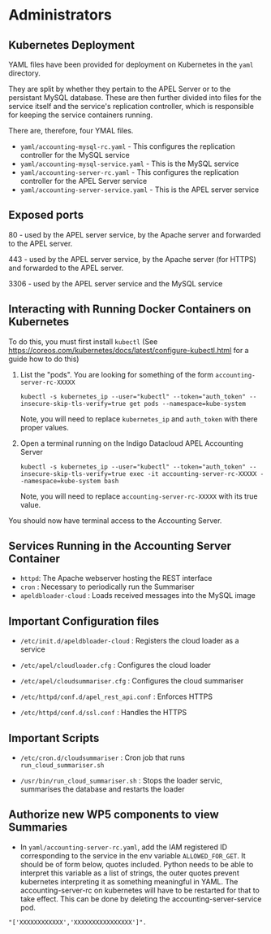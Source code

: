 # Administrators

## Kubernetes Deployment

YAML files have been provided for deployment on Kubernetes in the `yaml` directory.

They are split by whether they pertain to the APEL Server or to the persistant MySQL database. These are then further divided into files for the service itself and the service's replication controller, which is responsible for keeping the service containers running.

There are, therefore, four YMAL files.

* `yaml/accounting-mysql-rc.yaml`       - This configures the replication controller for the MySQL service
* `yaml/accounting-mysql-service.yaml`  - This is the MySQL service
* `yaml/accounting-server-rc.yaml`      - This configures the replication controller for the APEL Server service
* `yaml/accounting-server-service.yaml` - This is the APEL server service

## Exposed ports

80   - used by the APEL server service, by the Apache server and forwarded to the APEL server.

443  - used by the APEL server service, by the Apache server (for HTTPS) and forwarded to the APEL server.

3306 - used by the APEL server service and the MySQL service

## Interacting with Running Docker Containers on Kubernetes

To do this, you must first install `kubectl` (See https://coreos.com/kubernetes/docs/latest/configure-kubectl.html for a guide how to do this)

1. List the "pods". You are looking for something of the form `accounting-server-rc-XXXXX`

   `kubectl -s kubernetes_ip --user="kubectl" --token="auth_token" --insecure-skip-tls-verify=true get pods --namespace=kube-system`

   Note, you will need to replace `kubernetes_ip` and `auth_token` with there proper values.

2. Open a terminal running on the Indigo Datacloud APEL Accounting Server

   `kubectl -s kubernetes_ip --user="kubectl" --token="auth_token" --insecure-skip-tls-verify=true exec -it accounting-server-rc-XXXXX --namespace=kube-system bash`

   Note, you will need to replace `accounting-server-rc-XXXXX` with its true value.

You should now have terminal access to the Accounting Server.

## Services Running in the Accounting Server Container

* `httpd`: The Apache webserver hosting the REST interface
* `cron` : Necessary to periodically run the Summariser
* `apeldbloader-cloud` : Loads received messages into the MySQL image

## Important Configuration files

* `/etc/init.d/apeldbloader-cloud` : Registers the cloud loader as a service

* `/etc/apel/cloudloader.cfg` : Configures the cloud loader

* `/etc/apel/cloudsummariser.cfg` : Configures the cloud summariser

* `/etc/httpd/conf.d/apel_rest_api.conf` : Enforces HTTPS

* `/etc/httpd/conf.d/ssl.conf` : Handles the HTTPS

## Important Scripts

* `/etc/cron.d/cloudsummariser` : Cron job that runs `run_cloud_summariser.sh`

* `/usr/bin/run_cloud_summariser.sh` : Stops the loader servic, summarises the database and restarts the loader

## Authorize new WP5 components to view Summaries

* In `yaml/accounting-server-rc.yaml`, add the IAM registered ID corresponding to the service in the env variable `ALLOWED_FOR_GET`. It should be of form below, quotes included. Python needs to be able to interpret this variable as a list of strings, the outer quotes prevent kubernetes interpreting it as something meaningful in YAML. The accounting-server-rc on kubernetes will have to be restarted for that to take effect. This can be done by deleting the accounting-server-service pod. 

`"['XXXXXXXXXXXX','XXXXXXXXXXXXXXXX']".`
